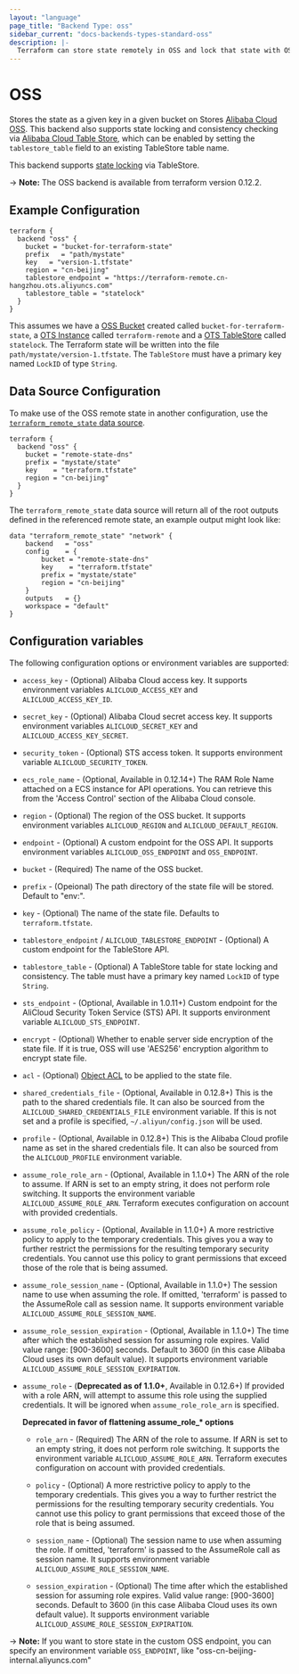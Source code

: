 ```yaml
---
layout: "language"
page_title: "Backend Type: oss"
sidebar_current: "docs-backends-types-standard-oss"
description: |-
  Terraform can store state remotely in OSS and lock that state with OSS.
---
```


# OSS

Stores the state as a given key in a given bucket on Stores
[Alibaba Cloud OSS](https://www.alibabacloud.com/help/product/31815.htm).
This backend also supports state locking and consistency checking via
[Alibaba Cloud Table Store](https://www.alibabacloud.com/help/doc-detail/27280.htm), which can be enabled by setting
the `tablestore_table` field to an existing TableStore table name.

This backend supports [state locking](/docs/language/state/locking.html) via TableStore.

-> **Note:** The OSS backend is available from terraform version 0.12.2.

## Example Configuration

```hcl
terraform {
  backend "oss" {
    bucket = "bucket-for-terraform-state"
    prefix   = "path/mystate"
    key   = "version-1.tfstate"
    region = "cn-beijing"
    tablestore_endpoint = "https://terraform-remote.cn-hangzhou.ots.aliyuncs.com"
    tablestore_table = "statelock"
  }
}
```

This assumes we have a [OSS Bucket](https://registry.terraform.io/providers/aliyun/alicloud/latest/docs/resources/oss_bucket) created called `bucket-for-terraform-state`,
a [OTS Instance](https://registry.terraform.io/providers/aliyun/alicloud/latest/docs/resources/ots_instance) called `terraform-remote` and
a [OTS TableStore](https://registry.terraform.io/providers/aliyun/alicloud/latest/docs/resources/ots_table) called `statelock`. The
Terraform state will be written into the file `path/mystate/version-1.tfstate`. The `TableStore` must have a primary key named `LockID` of type `String`.


## Data Source Configuration

To make use of the OSS remote state in another configuration, use the
[`terraform_remote_state` data
source](/docs/language/state/remote-state-data.html).

```hcl
terraform {
  backend "oss" {
    bucket = "remote-state-dns"
    prefix = "mystate/state"
    key    = "terraform.tfstate"
    region = "cn-beijing"
  }
}
```

The `terraform_remote_state` data source will return all of the root outputs
defined in the referenced remote state, an example output might look like:

```
data "terraform_remote_state" "network" {
    backend   = "oss"
    config    = {
        bucket = "remote-state-dns"
        key    = "terraform.tfstate"
        prefix = "mystate/state"
        region = "cn-beijing"
    }
    outputs   = {}
    workspace = "default"
}
```

## Configuration variables

The following configuration options or environment variables are supported:

* `access_key` - (Optional) Alibaba Cloud access key. It supports environment variables `ALICLOUD_ACCESS_KEY` and  `ALICLOUD_ACCESS_KEY_ID`.
* `secret_key` - (Optional) Alibaba Cloud secret access key. It supports environment variables `ALICLOUD_SECRET_KEY` and  `ALICLOUD_ACCESS_KEY_SECRET`.
* `security_token` - (Optional) STS access token. It supports environment variable `ALICLOUD_SECURITY_TOKEN`.
* `ecs_role_name` - (Optional, Available in 0.12.14+) The RAM Role Name attached on a ECS instance for API operations. You can retrieve this from the 'Access Control' section of the Alibaba Cloud console.
* `region` - (Optional) The region of the OSS bucket. It supports environment variables `ALICLOUD_REGION` and `ALICLOUD_DEFAULT_REGION`.
* `endpoint` - (Optional) A custom endpoint for the OSS API. It supports environment variables `ALICLOUD_OSS_ENDPOINT` and `OSS_ENDPOINT`.
* `bucket` - (Required) The name of the OSS bucket.
* `prefix` - (Opeional) The path directory of the state file will be stored. Default to "env:".
* `key` - (Optional) The name of the state file. Defaults to `terraform.tfstate`.
* `tablestore_endpoint` / `ALICLOUD_TABLESTORE_ENDPOINT` - (Optional) A custom endpoint for the TableStore API.
* `tablestore_table` - (Optional) A TableStore table for state locking and consistency. The table must have a primary key named `LockID` of type `String`.
* `sts_endpoint` - (Optional, Available in 1.0.11+) Custom endpoint for the AliCloud Security Token Service (STS) API. It supports environment variable `ALICLOUD_STS_ENDPOINT`.
* `encrypt` - (Optional) Whether to enable server side
  encryption of the state file. If it is true, OSS will use 'AES256' encryption algorithm to encrypt state file.
* `acl` - (Optional) [Object
  ACL](https://www.alibabacloud.com/help/doc-detail/52284.htm)
  to be applied to the state file.
* `shared_credentials_file` - (Optional, Available in 0.12.8+) This is the path to the shared credentials file. It can also be sourced from the `ALICLOUD_SHARED_CREDENTIALS_FILE` environment variable. If this is not set and a profile is specified, `~/.aliyun/config.json` will be used.
* `profile` - (Optional, Available in 0.12.8+)  This is the Alibaba Cloud profile name as set in the shared credentials file. It can also be sourced from the `ALICLOUD_PROFILE` environment variable.
* `assume_role_role_arn` - (Optional, Available in 1.1.0+) The ARN of the role to assume. If ARN is set to an empty string, it does not perform role switching. It supports the environment variable `ALICLOUD_ASSUME_ROLE_ARN`.
  Terraform executes configuration on account with provided credentials.
* `assume_role_policy` - (Optional, Available in 1.1.0+) A more restrictive policy to apply to the temporary credentials. This gives you a way to further restrict the permissions for the resulting temporary security credentials. You cannot use this policy to grant permissions that exceed those of the role that is being assumed.
* `assume_role_session_name` - (Optional, Available in 1.1.0+) The session name to use when assuming the role. If omitted, 'terraform' is passed to the AssumeRole call as session name. It supports environment variable `ALICLOUD_ASSUME_ROLE_SESSION_NAME`.
* `assume_role_session_expiration` - (Optional, Available in 1.1.0+) The time after which the established session for assuming role expires. Valid value range: [900-3600] seconds. Default to 3600 (in this case Alibaba Cloud uses its own default value). It supports environment variable `ALICLOUD_ASSUME_ROLE_SESSION_EXPIRATION`.

* `assume_role` - (**Deprecated as of 1.1.0+**, Available in 0.12.6+) If provided with a role ARN, will attempt to assume this role using the supplied credentials. It will be ignored when `assume_role_role_arn` is specified.

  **Deprecated in favor of flattening assume_role_\* options**

  * `role_arn` - (Required) The ARN of the role to assume. If ARN is set to an empty string, it does not perform role switching. It supports the environment variable `ALICLOUD_ASSUME_ROLE_ARN`.
    Terraform executes configuration on account with provided credentials.

  * `policy` - (Optional) A more restrictive policy to apply to the temporary credentials. This gives you a way to further restrict the permissions for the resulting temporary security credentials. You cannot use this policy to grant permissions that exceed those of the role that is being assumed.

  * `session_name` - (Optional) The session name to use when assuming the role. If omitted, 'terraform' is passed to the AssumeRole call as session name. It supports environment variable `ALICLOUD_ASSUME_ROLE_SESSION_NAME`.

  * `session_expiration` - (Optional) The time after which the established session for assuming role expires. Valid value range: [900-3600] seconds. Default to 3600 (in this case Alibaba Cloud uses its own default value). It supports environment variable `ALICLOUD_ASSUME_ROLE_SESSION_EXPIRATION`.

-> **Note:** If you want to store state in the custom OSS endpoint, you can specify an environment variable `OSS_ENDPOINT`, like "oss-cn-beijing-internal.aliyuncs.com"
